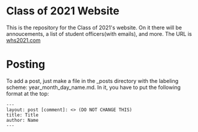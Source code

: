 # Class of 2021 Website
This is the repository for the Class of 2021's website. On it there will be annoucements, a list of student officers(with emails), and more. The URL is [whs2021.com](http://whs2021.com)

# Posting
To add a post, just make a file in the \_posts directory with the labeling scheme: year_month_day_name.md. In it, you have to put the following format at the top:
```
---
layout: post [comment]: <> (DO NOT CHANGE THIS)
title: Title
author: Name
---
```
